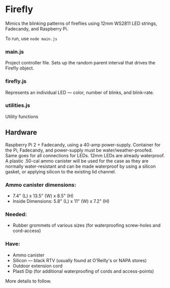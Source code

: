 # Firefly
Mimics the blinking patterns of fireflies using 12mm WS2811 LED strings, Fadecandy, and Raspberry Pi. 

To run, use `node main.js`

### main.js
Project controller file. Sets up the random parent interval that drives the Firefly object.

### firefly.js
Represents an individual LED — color, number of blinks, and blink-rate.

### utilities.js
Utility functions

## Hardware
Raspberry Pi 2 + Fadecandy, using a 40-amp power-supply. Container for the Pi, Fadecandy, and power-supply must be water/weather-proofed. Same goes for all connections for LEDs. 12mm LEDs are already waterproof. A plastic .50-cal ammo canister will be used for the case as they are normally water-resistant and can be made waterproof by using a silicon gasket, or applying silicon to the existing lid channel.

### Ammo canister dimensions: 
+ 7.4" (L) x 13.5" (W) x 8.5" (H)
+ Inside Dimensions: 5.8" (L) x 11" (W) x 7.2" (H)

### Needed:
+ Rubber grommets of various sizes (for waterproofing screw-holes and cord-access)

### Have:
+ Ammo canister
+ Silicon — black RTV (usually found at O'Reilly's or NAPA stores)
+ Outdoor extension cord
+ Plasti Dip (for additional waterproofing of cords and access-points)

More details to follow.
